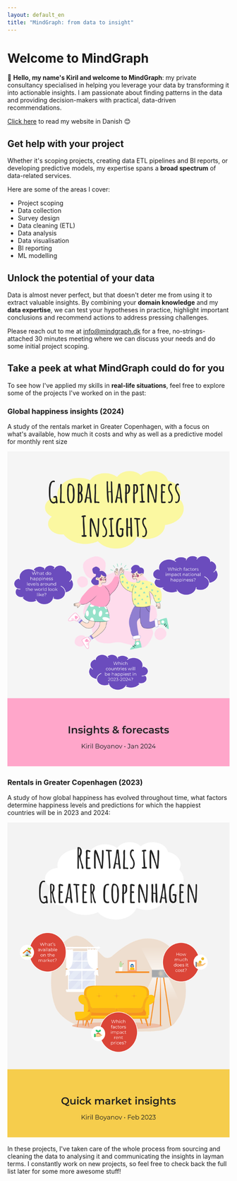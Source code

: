 ```yaml
---
layout: default_en
title: "MindGraph: from data to insight"
---
```


# Welcome to MindGraph

👋 **Hello, my name's Kiril and welcome to MindGraph**: my private consultancy specialised in helping you leverage your data by transforming it into actionable insights. I am passionate about finding patterns in the data and providing decision-makers with practical, data-driven recommendations.

[Click here](../) to read my website in Danish 😊

## Get help with your project

Whether it's scoping projects, creating data ETL pipelines and BI reports, or developing predictive models, my expertise spans a **broad spectrum** of data-related services.

Here are some of the areas I cover:

- Project scoping
- Data collection
- Survey design
- Data cleaning (ETL)
- Data analysis
- Data visualisation
- BI reporting
- ML modelling

## Unlock the potential of your data

Data is almost never perfect, but that doesn't deter me from using it to extract valuable insights. By combining your **domain knowledge** and my **data expertise**, we can test your hypotheses in practice, highlight important conclusions and recommend actions to address pressing challenges.

Please reach out to me at [info@mindgraph.dk](mailto:info@mindgraph.dk) for a free, no-strings-attached 30 minutes meeting where we can discuss your needs and do some initial project scoping.

## Take a peek at what MindGraph could do for you

To see how I've applied my skills in **real-life situations**, feel free to explore some of the projects I've worked on in the past:

### Global happiness insights (2024)

A study of the rentals market in Greater Copenhagen, with a focus on what's available, how much it costs and why as well as a predictive model for monthly rent size

![Global happiness study](img/world_happiness_cover.svg "Global happiness study")

### Rentals in Greater Copenhagen (2023)

A study of how global happiness has evolved throughout time, what factors determine happiness levels and predictions for which the happiest countries will be in 2023 and 2024:

![CPH rentals study](img/cph_rentals_cover.svg "CPH rentals study")

In these projects, I've taken care of the whole process from sourcing and cleaning the data to analysing it and communicating the insights in layman terms. I constantly work on new projects, so feel free to check back the full list later for some more awesome stuff!